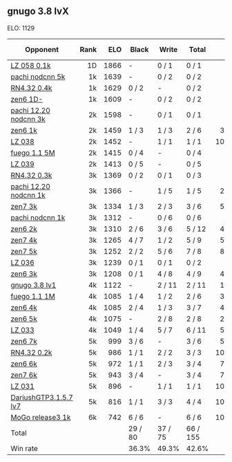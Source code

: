 ## gnugo 3.8 lvX ##

ELO: 1129

Opponent | Rank | ELO | Black | Write | Total | Win rate
---------|-----:|----:|-------|-------|-------|-------:
[LZ 058 0.1k](LZ%20058%200.1k.md) | 1D | 1866 | - | 0 / 1 | 0 / 1 | 0.0%
[pachi nodcnn 5k](pachi%20nodcnn%205k.md) | 1k | 1639 | - | 0 / 2 | 0 / 2 | 0.0%
[RN4.32 0.4k](RN4.32%200.4k.md) | 1k | 1629 | 0 / 2 | - | 0 / 2 | 0.0%
[zen6 1D-](zen6%201D-.md) | 1k | 1609 | - | 0 / 2 | 0 / 2 | 0.0%
[pachi 12.20 nodcnn 3k](pachi%2012.20%20nodcnn%203k.md) | 2k | 1598 | - | 0 / 1 | 0 / 1 | 0.0%
[zen6 1k](zen6%201k.md) | 2k | 1459 | 1 / 3 | 1 / 3 | 2 / 6 | 33.3%
[LZ 038](LZ%20038.md) | 2k | 1452 | - | 1 / 1 | 1 / 1 | 100.0%
[fuego 1.1 5M](fuego%201.1%205M.md) | 2k | 1415 | 0 / 4 | - | 0 / 4 | 0.0%
[LZ 039](LZ%20039.md) | 2k | 1413 | 0 / 5 | - | 0 / 5 | 0.0%
[RN4.32 0.3k](RN4.32%200.3k.md) | 3k | 1369 | 0 / 2 | 0 / 1 | 0 / 3 | 0.0%
[pachi 12.20 nodcnn 1k](pachi%2012.20%20nodcnn%201k.md) | 3k | 1366 | - | 1 / 5 | 1 / 5 | 20.0%
[zen7 3k](zen7%203k.md) | 3k | 1334 | 1 / 3 | 2 / 3 | 3 / 6 | 50.0%
[pachi nodcnn 1k](pachi%20nodcnn%201k.md) | 3k | 1312 | - | 0 / 6 | 0 / 6 | 0.0%
[zen6 2k](zen6%202k.md) | 3k | 1310 | 2 / 6 | 3 / 6 | 5 / 12 | 41.7%
[zen7 4k](zen7%204k.md) | 3k | 1265 | 4 / 7 | 1 / 2 | 5 / 9 | 55.6%
[zen7 5k](zen7%205k.md) | 3k | 1252 | 2 / 2 | 5 / 6 | 7 / 8 | 87.5%
[LZ 036](LZ%20036.md) | 3k | 1239 | 0 / 1 | 0 / 1 | 0 / 2 | 0.0%
[zen6 3k](zen6%203k.md) | 3k | 1208 | 0 / 1 | 4 / 8 | 4 / 9 | 44.4%
[gnugo 3.8 lv1](gnugo%203.8%20lv1.md) | 4k | 1122 | - | 2 / 11 | 2 / 11 | 18.2%
[fuego 1.1 1M](fuego%201.1%201M.md) | 4k | 1085 | 1 / 4 | 1 / 2 | 2 / 6 | 33.3%
[zen6 4k](zen6%204k.md) | 4k | 1085 | 2 / 4 | 1 / 3 | 3 / 7 | 42.9%
[zen6 5k](zen6%205k.md) | 4k | 1075 | - | 2 / 8 | 2 / 8 | 25.0%
[LZ 033](LZ%20033.md) | 4k | 1049 | 1 / 4 | 5 / 7 | 6 / 11 | 54.5%
[zen6 7k](zen6%207k.md) | 5k | 999 | 3 / 6 | - | 3 / 6 | 50.0%
[RN4.32 0.2k](RN4.32%200.2k.md) | 5k | 986 | 1 / 1 | 2 / 2 | 3 / 3 | 100.0%
[zen6 6k](zen6%206k.md) | 5k | 972 | 1 / 1 | 2 / 3 | 3 / 4 | 75.0%
[zen7 6k](zen7%206k.md) | 5k | 943 | 3 / 4 | - | 3 / 4 | 75.0%
[LZ 031](LZ%20031.md) | 5k | 896 | - | 1 / 1 | 1 / 1 | 100.0%
[DariushGTP3.1.5.7 lv7](DariushGTP3.1.5.7%20lv7.md) | 5k | 816 | 1 / 1 | 3 / 3 | 4 / 4 | 100.0%
[MoGo release3 1k](MoGo%20release3%201k.md) | 6k | 742 | 6 / 6 | - | 6 / 6 | 100.0%
Total | | | 29 / 80 | 37 / 75 | 66 / 155 | 
Win rate| | | 36.3% | 49.3% | 42.6% | 
